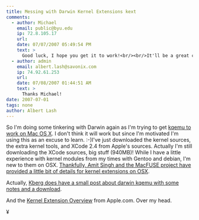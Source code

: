 ```yaml
---
title: Messing with Darwin Kernel Extensions kext
comments:
  - author: Michael
    email: public@byu.edu
    ip: 72.8.105.17
    url:
    date: 07/07/2007 05:49:54 PM
    text: >
      Good luck, I hope you get it to work!<br/><br/>It'll be a great contribution to OSS users and Mac users both (and OSS Mac users :-) )<br/><br/>Thanks,<br/>Michael
  - author: admin
    email: albert.lash@savonix.com
    ip: 74.92.61.253
    url:
    date: 07/08/2007 01:44:51 AM
    text: >
      Thanks Michael!
date: 2007-07-01
tags: none
author: Albert Lash
---
```

So I'm doing some tinkering with Darwin again as I'm trying to get <a href="http://www.docunext.com/blog/2007/06/30/converting-parallels-machines-to-vmware-fusion/">kqemu to work on Mac OS X</a>. I don't think it will work but since I'm motivated I'm using this as an excuse to learn. :-)I've just downloaded the kernel sources, the extra kernel tools, and XCode 2.4 from Apple's sources. Actually I'm still downloading the XCode sources, big stuff (940MB)! While I have a little experience with kernel modules from my times with Gentoo and debian, I'm new to them on OSX. <a rel="nofollow" href="http://code.google.com/p/macfuse/wiki/HOWTO">Thankfully, Amit Singh and the MacFUSE project have provided a little bit of details for kernel extensions on OSX</a>.

Actually, <a rel="nofollow" href="http://mike.kronenberg.org/mike/?p=11">Kberg does have a small post about darwin kqemu with some notes and a download</a>.

And the <a rel="nofollow" href="http://developer.apple.com/documentation/Darwin/Conceptual/KernelProgramming/Extend/chapter_17_section_1.html#//apple_ref/doc/uid/TP30000905-CH220-DontLinkElementID_223">Kernel  Extension Overview</a> from Apple.com. Over my head.

¥

